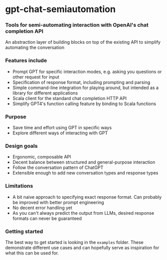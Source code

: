 # gpt-chat-semiautomation

### Tools for semi-automating interaction with OpenAI's chat completion API

An abstraction layer of building blocks on top of the existing API to simplify automating the conversation

### Features include

- Prompt GPT for specific interaction modes, e.g. asking you questions or other request for input
- Specification of response format, including prompting and parsing
- Simple command-line integration for playing around, but intended as a library for different applications
- Scala client for the standard chat completion HTTP API
- Simplify GPT4's function calling feature by binding to Scala functions

### Purpose

- Save time and effort using GPT in specific ways
- Explore different ways of interacting with GPT

### Design goals

- Ergonomic, composable API
- Decent balance between structured and general-purpose interaction
- Follow the conversation pattern of ChatGPT
- Extensible enough to add new conversation types and response types

### Limitations

- A bit naive approach to specifying exact response format. Can probably be improved with better prompt engineering
- No decent error handling yet
- As you can't always predict the output from LLMs, desired response formats can never be guaranteed

### Getting started

The best way to get started is looking in the `examples` folder. These demonstrate different use cases and
can hopefully serve as inspiration for what this can be used for.
